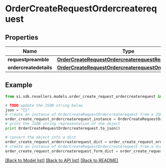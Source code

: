 # OrderCreateRequestOrdercreaterequest


## Properties

Name | Type | Description | Notes
------------ | ------------- | ------------- | -------------
**requestpreamble** | [**OrderCreateRequestOrdercreaterequestRequestpreamble**](OrderCreateRequestOrdercreaterequestRequestpreamble.md) |  | 
**ordercreatedetails** | [**OrderCreateRequestOrdercreaterequestOrdercreatedetails**](OrderCreateRequestOrdercreaterequestOrdercreatedetails.md) |  | [optional] 

## Example

```python
from xi.sdk.resellers.models.order_create_request_ordercreaterequest import OrderCreateRequestOrdercreaterequest

# TODO update the JSON string below
json = "{}"
# create an instance of OrderCreateRequestOrdercreaterequest from a JSON string
order_create_request_ordercreaterequest_instance = OrderCreateRequestOrdercreaterequest.from_json(json)
# print the JSON string representation of the object
print OrderCreateRequestOrdercreaterequest.to_json()

# convert the object into a dict
order_create_request_ordercreaterequest_dict = order_create_request_ordercreaterequest_instance.to_dict()
# create an instance of OrderCreateRequestOrdercreaterequest from a dict
order_create_request_ordercreaterequest_form_dict = order_create_request_ordercreaterequest.from_dict(order_create_request_ordercreaterequest_dict)
```
[[Back to Model list]](../README.md#documentation-for-models) [[Back to API list]](../README.md#documentation-for-api-endpoints) [[Back to README]](../README.md)


